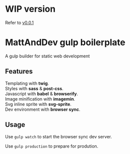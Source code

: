 # WIP version

Refer to [v0.0.1](https://github.com/MattAndDev/gulp-boilerplate/tree/v0.0.1)


# MattAndDev gulp boilerplate

A gulp builder for static web development


## Features

Templating with **twig**.<br>
Styles with **sass** & **post-css**.<br>
Javascript with **babel** & **browserify**.<br>
Image minification with **imagemin**.<br>
Svg inline sprite with **svg-sprite**.<br>
Dev environment with **browser sync**.<br>


## Usage

Use ``gulp watch`` to start the browser sync dev server.

Use ``gulp production`` to prepare for prodution.
